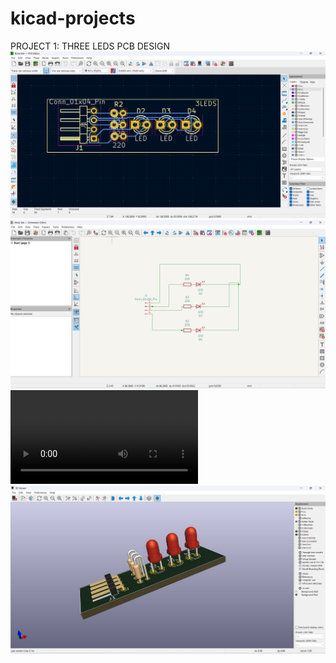 # kicad-projects

PROJECT 1: THREE LEDS PCB DESIGN 
![image alt](https://github.com/PattanJaveedKhan/kicad-projects/blob/main/Screenshot%202025-08-31%20155253.png)
![image alt](https://github.com/PattanJaveedKhan/kicad-projects/blob/main/Screenshot%202025-08-31%20155921.png)
![image alt](https://github.com/PattanJaveedKhan/kicad-projects/blob/main/kicad%201st%20project.mp4)
![image alt](https://github.com/PattanJaveedKhan/kicad-projects/blob/main/Screenshot%202025-08-31%20161006.png)
